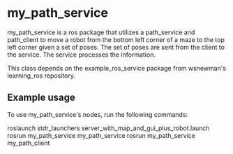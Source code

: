 # my_path_service

my_path_service is a ros package that utilizes a path_service and path_client to move a robot from the bottom left corner of a maze to the top left corner given a set of poses. The set of poses are sent from the client to the service. The service processes the information.

This class depends on the example_ros_service package from wsnewman's learning_ros repository.

## Example usage

To use my_path_service's nodes, run the following commands:

roslaunch stdr_launchers server_with_map_and_gui_plus_robot.launch
rosrun my_path_service my_path_service
rosrun my_path_service my_path_client
    
